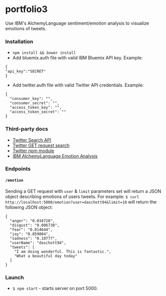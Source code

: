 # portfolio3
Use IBM's AlchemyLanguage sentiment/emotion analysis to visualize emotions of tweets.

### Installation

* `npm install && bower install`
* Add bluemix.auth file with valid IBM Bluemix API key. Example:
```
{
"api_key":"SECRET"
}
```

* Add twitter.auth file with valid Twitter API credentials. Example:
```
{
  "consumer_key": "",
  "consumer_secret": "",
  "access_token_key": "",
  "access_token_secret": ""
}
```

### Third-party docs
* [Twitter Search API](https://dev.twitter.com/rest/public/search)
* [Twitter GET request search](https://dev.twitter.com/rest/reference/get/search/tweets)
* [Twitter npm module](https://www.npmjs.com/package/twitter)
* [IBM AlchemyLanguage Emotion Analysis](http://www.ibm.com/watson/developercloud/alchemy-language/api/v1/?node#emotion_analysis)

### Endpoints

#### `/emotion`
Sending a GET request with `user` & `limit` parameters set will return a JSON object describing emotions of users tweets.
For example:
`$ curl http://localhost:5000/emotion?user=daschott94&limit=10`
will return the following JSON object:
```
{
  "anger": "0.034728",
  "disgust": "0.006738",
  "fear": "0.014644",
  "joy": "0.859004",
  "sadness": "0.10777",
  "userName": "daschott94",
  "tweets": [
    "I am doing wonderful. This is fantastic.",
    "What a beautiful day today"
  ]
}
```

### Launch

* `$ npm start` - starts server on port 5000.